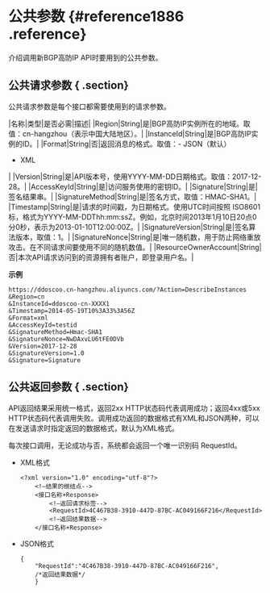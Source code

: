 # 公共参数 {#reference1886 .reference}

介绍调用新BGP高防IP API时要用到的公共参数。

## 公共请求参数 { .section}

公共请求参数是每个接口都需要使用到的请求参数。

|名称|类型|是否必需|描述|
|Region|String|是|BGP高防IP实例所在的地域。取值：cn-hangzhou（表示中国大陆地区）。|
|InstanceId|String|是|BGP高防IP实例的ID。|
|Format|String|否|返回消息的格式。取值：-   JSON（默认）
-   XML

|
|Version|String|是|API版本号，使用YYYY-MM-DD日期格式。取值：2017-12-28。|
|AccessKeyId|String|是|访问服务使用的密钥ID。|
|Signature|String|是|签名结果串。|
|SignatureMethod|String|是|签名方式，取值：HMAC-SHA1。|
|Timestamp|String|是|请求的时间戳，为日期格式。使用UTC时间按照 ISO8601标，格式为YYYY-MM-DDThh:mm:ssZ。例如，北京时间2013年1月10日20点0分0秒，表示为2013-01-10T12:00:00Z。|
|SignatureVersion|String|是|签名算法版本，取值：1。|
|SignatureNonce|String|是|唯一随机数，用于防止网络重放攻击。在不同请求间要使用不同的随机数值。|
|ResourceOwnerAccount|String|否|本次API请求访问到的资源拥有者账户，即登录用户名。|

**示例**

```language-shell
https://ddoscoo.cn-hangzhou.aliyuncs.com/?Action=DescribeInstances
&Region=cn
&InstanceId=ddoscoo-cn-XXXX1
&Timestamp=2014-05-19T10%3A33%3A56Z
&Format=xml
&AccessKeyId=testid
&SignatureMethod=Hmac-SHA1
&SignatureNonce=NwDAxvLU6tFE0DVb
&Version=2017-12-28
&SignatureVersion=1.0
&Signature=Signature

```

## 公共返回参数 { .section}

API返回结果采用统一格式，返回2xx HTTP状态码代表调用成功；返回4xx或5xx HTTP状态码代表调用失败。调用成功返回的数据格式有XML和JSON两种，可以在发送请求时指定返回的数据格式，默认为XML格式。

每次接口调用，无论成功与否，系统都会返回一个唯一识别码 RequestId。

-   XML格式

    ```language-xml
    <?xml version="1.0" encoding="utf-8"?> 
        <!—结果的根结点-->
        <接口名称+Response>
            <!—返回请求标签-->
            <RequestId>4C467B38-3910-447D-87BC-AC049166F216</RequestId>
            <!—返回结果数据-->
        </接口名称+Response>
    
    ```

-   JSON格式

    ```language-json
    {
        "RequestId":"4C467B38-3910-447D-87BC-AC049166F216",
        /*返回结果数据*/
        }
    
    ```


